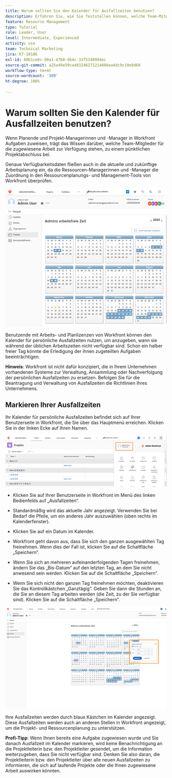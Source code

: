 ```yaml
---
title: Warum sollten Sie den Kalender für Ausfallzeiten benutzen?
description: Erfahren Sie, wie Sie feststellen können, welche Team-Mitglieder für die Erledigung zugewiesener Aufgaben zur Verfügung stehen und welche nicht.
feature: Resource Management
type: Tutorial
role: Leader, User
level: Intermediate, Experienced
activity: use
team: Technical Marketing
jira: KT-10186
exl-id: 00b1ce6c-80a1-47b0-9b4c-33f5348994ec
source-git-commit: a25a49e59ca483246271214886ea4dc9c10e8d66
workflow-type: tm+mt
source-wordcount: '389'
ht-degree: 100%

---
```


# Warum sollten Sie den Kalender für Ausfallzeiten benutzen?

Wenn Planende und Projekt-Managerinnen und -Manager in Workfront Aufgaben zuweisen, trägt das Wissen darüber, welche Team-Mitglieder für die zugewiesene Arbeit zur Verfügung stehen, zu einem pünktlichen Projektabschluss bei.

Genaue Verfügbarkeitsdaten fließen auch in die aktuelle und zukünftige Arbeitsplanung ein, da die Ressourcen-Managerinnen und -Manager die Zuordnung in den Ressourcenplanungs- und Management-Tools von Workfront überprüfen.

![Kalender für persönliche Ausfallzeiten](assets/pto_01.png)

Benutzende mit Arbeits- und Planlizenzen von Workfront können den Kalender für persönliche Ausfallzeiten nutzen, um anzugeben, wann sie während der üblichen Arbeitszeiten nicht verfügbar sind. Schon ein halber freier Tag könnte die Erledigung der ihnen zugeteilten Aufgaben beeinträchtigen.

**Hinweis**: Workfront ist nicht dafür konzipiert, die in Ihrem Unternehmen vorhandenen Systeme zur Verwaltung, Ansammlung oder Nachverfolgung der persönlichen Ausfallzeiten zu ersetzen. Befolgen Sie für die Beantragung und Verwaltung von Ausfallzeiten die Richtlinien Ihres Unternehmens.


## Markieren Ihrer Ausfallzeiten

Ihr Kalender für persönliche Ausfallzeiten befindet sich auf Ihrer Benutzerseite in Workfront, die Sie über das Hauptmenü erreichen. Klicken Sie in der linken Ecke auf Ihren Namen.

![Benutzername im Hauptmenü](assets/pto_02.png)

* Klicken Sie auf Ihrer Benutzerseite in Workfront im Menü des linken Bedienfelds auf „Ausfallzeiten“.

* Standardmäßig wird das aktuelle Jahr angezeigt. Verwenden Sie bei Bedarf die Pfeile, um ein anderes Jahr auszuwählen (oben rechts im Kalenderfenster).

* Klicken Sie auf ein Datum im Kalender.

* Workfront geht davon aus, dass Sie sich den ganzen ausgewählten Tag freinehmen. Wenn dies der Fall ist, klicken Sie auf die Schaltfläche „Speichern“.

* Wenn Sie sich an mehreren aufeinanderfolgenden Tagen freinehmen, ändern Sie das „Bis-Datum“ auf den letzten Tag, an dem Sie nicht anwesend sein werden. Klicken Sie auf die Schaltfläche „Speichern“.

* Wenn Sie sich nicht den ganzen Tag freinehmen möchten, deaktivieren Sie das Kontrollkästchen „Ganztägig“. Geben Sie dann die Stunden an, die Sie an diesem Tag arbeiten werden (die Zeit, zu der Sie verfügbar sind). Klicken Sie auf die Schaltfläche „Speichern“.

![Eintragen von Ausfallzeiten im persönlichen Kalender](assets/pto_03.png)

Ihre Ausfallzeiten werden durch blaue Kästchen im Kalender angezeigt. Diese Ausfallzeiten werden auch an anderen Stellen in Workfront angezeigt, um die Projekt- und Ressourcenplanung zu unterstützen.

**Profi-Tipp**: Wenn Ihnen bereits eine Aufgabe zugewiesen wurde und Sie danach Ausfallzeit im Kalender markieren, wird keine Benachrichtigung an die Projektleiterin bzw. den Projektleiter gesendet, um die Information weiterzugeben, dass Sie nicht verfügbar sind. Denken Sie also daran, die Projektleiterin bzw. den Projektleiter über alle neuen Ausfallzeiten zu informieren, die sich auf laufende Projekte oder die Ihnen zugewiesene Arbeit auswirken könnten.
